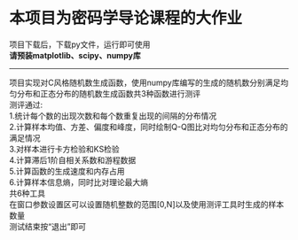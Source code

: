 # 本项目为密码学导论课程的大作业  
项目下载后，下载py文件，运行即可使用  
**请预装matplotlib、scipy、numpy库** 
***
项目实现对C风格随机数生成函数，使用numpy库编写的生成的随机数分别满足均匀分布和正态分布的随机数生成函数共3种函数进行测评  
测评通过:  
1.统计每个数的出现次数和每个数重复出现的间隔的分布情况  
2.计算样本均值、方差、偏度和峰度，同时绘制Q-Q图比对均匀分布和正态分布的满足情况  
3.对样本进行卡方检验和KS检验  
4.计算滞后1阶自相关系数和游程数据  
5.计算函数的生成速度和内存占用  
6.计算样本信息熵，同时比对理论最大熵  
共6种工具  
在窗口参数设置区可以设置随机整数的范围[0,N]以及使用测评工具时生成的样本数量  
测试结束按“退出”即可

